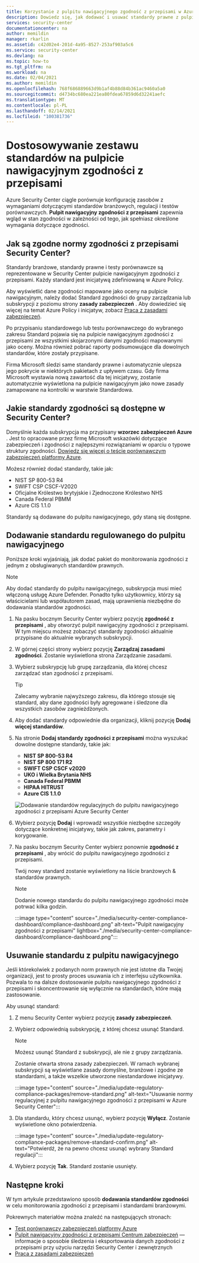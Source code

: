 ```yaml
---
title: Korzystanie z pulpitu nawigacyjnego zgodność z przepisami w Azure Security Center
description: Dowiedz się, jak dodawać i usuwać standardy prawne z pulpitu nawigacyjnego zgodność z przepisami w Security Center
services: security-center
documentationcenter: na
author: memildin
manager: rkarlin
ms.assetid: c42d02e4-201d-4a95-8527-253af903a5c6
ms.service: security-center
ms.devlang: na
ms.topic: how-to
ms.tgt_pltfrm: na
ms.workload: na
ms.date: 02/04/2021
ms.author: memildin
ms.openlocfilehash: 768f686889663d9b1af4b88d84b361ac9460a5a0
ms.sourcegitcommit: d4734bc680ea221ea80fdea67859d6d32241aefc
ms.translationtype: MT
ms.contentlocale: pl-PL
ms.lasthandoff: 02/14/2021
ms.locfileid: "100381736"
---
```

# <a name="customize-the-set-of-standards-in-your-regulatory-compliance-dashboard"></a>Dostosowywanie zestawu standardów na pulpicie nawigacyjnym zgodności z przepisami

Azure Security Center ciągle porównuje konfigurację zasobów z wymaganiami dotyczącymi standardów branżowych, regulacji i testów porównawczych. **Pulpit nawigacyjny zgodności z przepisami** zapewnia wgląd w stan zgodności w zależności od tego, jak spełniasz określone wymagania dotyczące zgodności.


## <a name="how-are-regulatory-compliance-standards-represented-in-security-center"></a>Jak są zgodne normy zgodności z przepisami Security Center?

Standardy branżowe, standardy prawne i testy porównawcze są reprezentowane w Security Center pulpicie nawigacyjnym zgodności z przepisami. Każdy standard jest inicjatywą zdefiniowaną w Azure Policy.

Aby wyświetlić dane zgodności mapowane jako oceny na pulpicie nawigacyjnym, należy dodać Standard zgodności do grupy zarządzania lub subskrypcji z poziomu strony **zasady zabezpieczeń** . Aby dowiedzieć się więcej na temat Azure Policy i inicjatyw, zobacz [Praca z zasadami zabezpieczeń](tutorial-security-policy.md).

Po przypisaniu standardowego lub testu porównawczego do wybranego zakresu Standard pojawia się na pulpicie nawigacyjnym zgodności z przepisami ze wszystkimi skojarzonymi danymi zgodności mapowanymi jako oceny. Można również pobrać raporty podsumowujące dla dowolnych standardów, które zostały przypisane.

Firma Microsoft śledzi same standardy prawne i automatycznie ulepsza jego pokrycie w niektórych pakietach z upływem czasu. Gdy firma Microsoft wystawia nową zawartość dla tej inicjatywy, zostanie automatycznie wyświetlona na pulpicie nawigacyjnym jako nowe zasady zamapowane na kontrolki w warstwie Standardowa.


## <a name="what-regulatory-compliance-standards-are-available-in-security-center"></a>Jakie standardy zgodności są dostępne w Security Center?

Domyślnie każda subskrypcja ma przypisany **wzorzec zabezpieczeń Azure** . Jest to opracowane przez firmę Microsoft wskazówki dotyczące zabezpieczeń i zgodności z najlepszymi rozwiązaniami w oparciu o typowe struktury zgodności. [Dowiedz się więcej o teście porównawczym zabezpieczeń platformy Azure](../security/benchmarks/introduction.md).

Możesz również dodać standardy, takie jak:

- NIST SP 800-53 R4
- SWIFT CSP CSCF-V2020
- Oficjalne Królestwo brytyjskie i Zjednoczone Królestwo NHS
- Canada Federal PBMM
- Azure CIS 1.1.0

Standardy są dodawane do pulpitu nawigacyjnego, gdy staną się dostępne.


## <a name="add-a-regulatory-standard-to-your-dashboard"></a>Dodawanie standardu regulowanego do pulpitu nawigacyjnego

Poniższe kroki wyjaśniają, jak dodać pakiet do monitorowania zgodności z jednym z obsługiwanych standardów prawnych.

> [!NOTE]
> Aby dodać standardy do pulpitu nawigacyjnego, subskrypcja musi mieć włączoną usługę Azure Defender. Ponadto tylko użytkownicy, którzy są właścicielami lub współautorem zasad, mają uprawnienia niezbędne do dodawania standardów zgodności. 

1. Na pasku bocznym Security Center wybierz pozycję **zgodność z przepisami** , aby otworzyć pulpit nawigacyjny zgodności z przepisami. W tym miejscu możesz zobaczyć standardy zgodności aktualnie przypisane do aktualnie wybranych subskrypcji.   

1. W górnej części strony wybierz pozycję **Zarządzaj zasadami zgodności**. Zostanie wyświetlona strona Zarządzanie zasadami.

1. Wybierz subskrypcję lub grupę zarządzania, dla której chcesz zarządzać stan zgodności z przepisami. 

    > [!TIP]
    > Zalecamy wybranie najwyższego zakresu, dla którego stosuje się standard, aby dane zgodności były agregowane i śledzone dla wszystkich zasobów zagnieżdżonych. 

1. Aby dodać standardy odpowiednie dla organizacji, kliknij pozycję **Dodaj więcej standardów**. 

1. Na stronie **Dodaj standardy zgodności z przepisami** można wyszukać dowolne dostępne standardy, takie jak:

    - **NIST SP 800-53 R4**
    - **NIST SP 800 171 R2**
    - **SWIFT CSP CSCF v2020**
    - **UKO i Wielka Brytania NHS**
    - **Canada Federal PBMM**
    - **HIPAA HITRUST**
    - **Azure CIS 1.1.0**
    
    ![Dodawanie standardów regulacyjnych do pulpitu nawigacyjnego zgodności z przepisami Azure Security Center](./media/update-regulatory-compliance-packages/dynamic-regulatory-compliance-additional-standards.png)

1. Wybierz pozycję **Dodaj** i wprowadź wszystkie niezbędne szczegóły dotyczące konkretnej inicjatywy, takie jak zakres, parametry i korygowanie.

1. Na pasku bocznym Security Center wybierz ponownie **zgodność z przepisami** , aby wrócić do pulpitu nawigacyjnego zgodności z przepisami.

    Twój nowy standard zostanie wyświetlony na liście branżowych & standardów prawnych. 

    > [!NOTE]
    > Dodanie nowego standardu do pulpitu nawigacyjnego zgodności może potrwać kilka godzin.

    :::image type="content" source="./media/security-center-compliance-dashboard/compliance-dashboard.png" alt-text="Pulpit nawigacyjny zgodności z przepisami" lightbox="./media/security-center-compliance-dashboard/compliance-dashboard.png":::

## <a name="remove-a-standard-from-your-dashboard"></a>Usuwanie standardu z pulpitu nawigacyjnego

Jeśli którekolwiek z podanych norm prawnych nie jest istotne dla Twojej organizacji, jest to prosty proces usuwania ich z interfejsu użytkownika. Pozwala to na dalsze dostosowanie pulpitu nawigacyjnego zgodności z przepisami i skoncentrowanie się wyłącznie na standardach, które mają zastosowanie.

Aby usunąć standard:

1. Z menu Security Center wybierz pozycję **zasady zabezpieczeń**.

1. Wybierz odpowiednią subskrypcję, z której chcesz usunąć Standard.

    > [!NOTE]
    > Możesz usunąć Standard z subskrypcji, ale nie z grupy zarządzania. 

    Zostanie otwarta strona zasady zabezpieczeń. W ramach wybranej subskrypcji są wyświetlane zasady domyślne, branżowe i zgodne ze standardami, a także wszelkie utworzone niestandardowe inicjatywy.

    :::image type="content" source="./media/update-regulatory-compliance-packages/remove-standard.png" alt-text="Usuwanie normy regulacyjnej z pulpitu nawigacyjnego zgodności z przepisami w Azure Security Center":::

1. Dla standardu, który chcesz usunąć, wybierz pozycję **Wyłącz**. Zostanie wyświetlone okno potwierdzenia.

    :::image type="content" source="./media/update-regulatory-compliance-packages/remove-standard-confirm.png" alt-text="Potwierdź, że na pewno chcesz usunąć wybrany Standard regulacji":::

1. Wybierz pozycję **Tak**. Standard zostanie usunięty. 


## <a name="next-steps"></a>Następne kroki

W tym artykule przedstawiono sposób **dodawania standardów zgodności** w celu monitorowania zgodności z przepisami i standardami branżowymi.

Pokrewnych materiałów można znaleźć na następujących stronach:

- [Test porównawczy zabezpieczeń platformy Azure](../security/benchmarks/introduction.md)
- [Pulpit nawigacyjny zgodności z przepisami Centrum zabezpieczeń](security-center-compliance-dashboard.md) — informacje o sposobie śledzenia i eksportowania danych zgodności z przepisami przy użyciu narzędzi Security Center i zewnętrznych
- [Praca z zasadami zabezpieczeń](tutorial-security-policy.md)